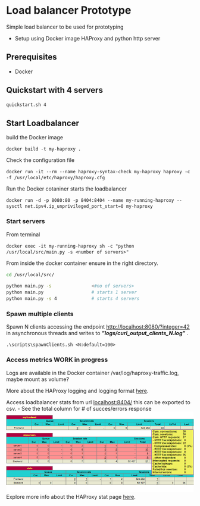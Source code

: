 # Load balancer Prototype

Simple load balancer to be used for prototyping

- Setup using Docker image HAProxy and python http server

## Prerequisites

- Docker

## Quickstart with 4 servers

```cmd
quickstart.sh 4
```

## Start Loadbalancer

build the Docker image

```pwsh
docker build -t my-haproxy .
```

Check the configuration file

```pwsh
docker run -it --rm --name haproxy-syntax-check my-haproxy haproxy -c -f /usr/local/etc/haproxy/haproxy.cfg
```

Run the Docker cotaniner starts the loadbalancer

```pwsh
docker run -d -p 8080:80 -p 8404:8404 --name my-running-haproxy --sysctl net.ipv4.ip_unprivileged_port_start=0 my-haproxy
```

### Start servers

From terminal

```pwsh
docker exec -it my-running-haproxy sh -c "python /usr/local/src/main.py -s <number of servers>"
```

From inside the docker container ensure in the right directory.

```sh
cd /usr/local/src/
```

```sh
python main.py -s               <#no of servers>
python main.py                  # starts 1 server
python main.py -s 4             # starts 4 servers
```

### Spawn multiple clients

Spawn N clients accessing the endpoint <http://localhost:8080/?integer=42> in asynchronous threads and writes to ***"logs/curl_output_clients_N.log"*** .

```pwsh
.\scripts\spawnClients.sh <N:default=100>
```

### Access metrics WORK in progress

Logs are available in the Docker container /var/log/haproxy-traffic.log, maybe mount as volume?

More about the HAProxy logging and logging format [here](https://www.haproxy.com/blog/introduction-to-haproxy-logging).


Access loadbalancer stats from url <localhost:8404/> this can be exported to csv. - See the total column for # of succes/errors response ![Display of stats](imgs/Stats.png)
Explore more info about the HAProxy stat page [here](https://www.haproxy.com/blog/exploring-the-haproxy-stats-page).